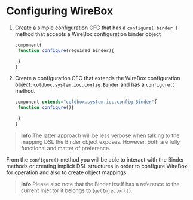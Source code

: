 # Configuring WireBox

1. Create a simple configuration CFC that has a `configure( binder )` method that accepts a WireBox configuration binder object

   ```javascript
   component{
    function configure(required binder){

    }
   }
   ```

2. Create a configuration CFC that extends the WireBox configuration object: `coldbox.system.ioc.config.Binder` and has a `configure()` method.

   ```javascript
   component extends="coldbox.system.ioc.config.Binder"{
    function configure(){

    }
   }
   ```

> **Info** The latter approach will be less verbose when talking to the mapping DSL the Binder object exposes. However, both are fully functional and matter of preference.

From the `configure()` method you will be able to interact with the Binder methods or creating implicit DSL structures in order to configure WireBox for operation and also to create object mappings.

> **Info** Please also note that the Binder itself has a reference to the current Injector it belongs to \(`getInjector()`\).

